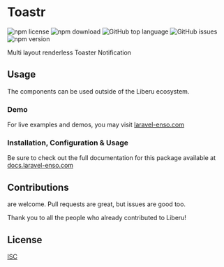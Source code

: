 # Toastr

![npm license](https://img.shields.io/npm/l/@liberu-ui/toastr.svg) 
![npm download](https://img.shields.io/npm/dm/@liberu-ui/toastr.svg) 
![GitHub top language](https://img.shields.io/github/languages/top/liberu-ui/toastr.svg) 
![GitHub issues](https://img.shields.io/github/issues/liberu-ui/toastr.svg) 
![npm version](https://img.shields.io/npm/v/@liberu-ui/toastr.svg) 

Multi layout renderless Toaster Notification

## Usage

The components can be used outside of the Liberu ecosystem.

### Demo

For live examples and demos, you may visit [laravel-enso.com](https://www.laravel-enso.com)

### Installation, Configuration & Usage

Be sure to check out the full documentation for this package available at [docs.laravel-enso.com](https://docs.laravel-enso.com/frontend/toastr.html)

## Contributions

are welcome. Pull requests are great, but issues are good too.

Thank you to all the people who already contributed to Liberu!

## License

[ISC](https://opensource.org/licenses/ISC)
